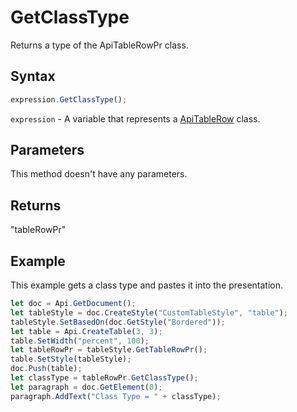 # GetClassType

Returns a type of the ApiTableRowPr class.

## Syntax

```javascript
expression.GetClassType();
```

`expression` - A variable that represents a [ApiTableRow](../ApiTableRow.md) class.

## Parameters

This method doesn't have any parameters.

## Returns

"tableRowPr"

## Example

This example gets a class type and pastes it into the presentation.

```javascript editor-
let doc = Api.GetDocument();
let tableStyle = doc.CreateStyle("CustomTableStyle", "table");
tableStyle.SetBasedOn(doc.GetStyle("Bordered"));
let table = Api.CreateTable(3, 3);
table.SetWidth("percent", 100);
let tableRowPr = tableStyle.GetTableRowPr();
table.SetStyle(tableStyle);
doc.Push(table);
let classType = tableRowPr.GetClassType();
let paragraph = doc.GetElement(0);
paragraph.AddText("Class Type = " + classType);
```
